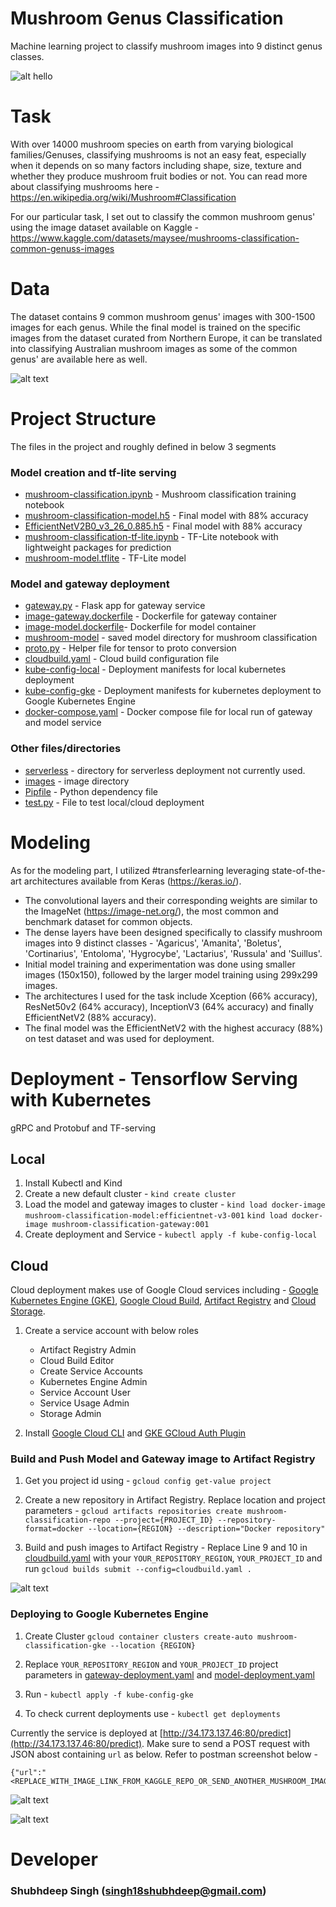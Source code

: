 # Mushroom Genus Classification
Machine learning project to classify mushroom images into 9 distinct genus classes.

![alt hello](https://github.com/Shubh18s/mushroom-genus-classification/blob/main/images/mushroom_classification_image_bing_generated.jpg)


# Task
With over 14000 mushroom species on earth from varying biological families/Genuses, classifying mushrooms is not an easy feat, especially when it depends on so many factors including shape, size, texture and whether they produce mushroom fruit bodies or not. You can read more about classifying mushrooms here - https://en.wikipedia.org/wiki/Mushroom#Classification

For our particular task, I set out to classify the common mushroom genus' using the image dataset available on Kaggle - https://www.kaggle.com/datasets/maysee/mushrooms-classification-common-genuss-images

# Data
The dataset contains 9 common mushroom genus' images with 300-1500 images for each genus. While the final model is trained on the specific images from the dataset curated from Northern Europe, it can be translated into classifying Australian mushroom images as some of the common genus' are available here as well.

![alt text](https://github.com/Shubh18s/mushroom-genus-classification/blob/main/images/mushroom_genus_distribution.png)

# Project Structure

The files in the project and roughly defined in below 3 segments

### Model creation and tf-lite serving
- [mushroom-classification.ipynb](mushroom-classification.ipynb) - Mushroom classification training notebook
- [mushroom-classification-model.h5](mushroom-classification-model.h5) - Final model with 88% accuracy
- [EfficientNetV2B0_v3_26_0.885.h5](EfficientNetV2B0_v3_26_0.885.h5) - Final model with 88% accuracy
- [mushroom-classification-tf-lite.ipynb](mushroom-classification-tf-lite.ipynb) - TF-Lite notebook with lightweight packages for prediction
- [mushroom-model.tflite](mushroom-model.tflite) - TF-Lite model

### Model and gateway deployment
- [gateway.py](gateway.py) - Flask app for gateway service
- [image-gateway.dockerfile](image-gateway.dockerfile) - Dockerfile for gateway container
- [image-model.dockerfile](image-model.dockerfile)- Dockerfile for model container
- [mushroom-model](mushroom-model) - saved model directory for mushroom classification
- [proto.py](proto.py) - Helper file for tensor to proto conversion
- [cloudbuild.yaml](cloudbuild.yaml) - Cloud build configuration file
- [kube-config-local](kube-config-local) - Deployment manifests for local kubernetes deployment
- [kube-config-gke](kube-config-gke) - Deployment manifests for kubernetes deployment to Google Kubernetes Engine
- [docker-compose.yaml](docker-compose.yaml) - Docker compose file for local run of gateway and model service

### Other files/directories
- [serverless](serverless) - directory for serverless deployment not currently used.
- [images](images) - image directory
- [Pipfile](Pipfile) - Python dependency file
- [test.py](test.py) - File to test local/cloud deployment

# Modeling
As for the modeling part, I utilized #transferlearning leveraging state-of-the-art architectures available from Keras (https://keras.io/).
- The convolutional layers and their corresponding weights are similar to the ImageNet (https://image-net.org/), the most common and benchmark dataset for common objects.
- The dense layers have been designed specifically to classify mushroom images into 9 distinct classes - 'Agaricus', 'Amanita', 'Boletus', 'Cortinarius', 'Entoloma', 'Hygrocybe', 'Lactarius', 'Russula' and 'Suillus'.
- Initial model training and experimentation was done using smaller images (150x150), followed by the larger model training using 299x299 images.
- The architectures I used for the task include Xception (66% accuracy), ResNet50v2 (64% accuracy), InceptionV3 (64% accuracy) and finally EfficientNetV2 (88% accuracy).
- The final model was the EfficientNetV2 with the highest accuracy (88%) on test dataset and was used for deployment.


# Deployment - Tensorflow Serving with Kubernetes

gRPC and Protobuf and TF-serving

## Local

1. Install Kubectl and Kind
2. Create a new default cluster -
    `kind create cluster`
3. Load the model and gateway images to cluster -
    `kind load docker-image mushroom-classification-model:efficientnet-v3-001`
    `kind load docker-image mushroom-classification-gateway:001`
4. Create deployment and Service -
    `kubectl apply -f kube-config-local`

## Cloud

Cloud deployment makes use of Google Cloud services including - [Google Kubernetes Engine (GKE)](https://cloud.google.com/kubernetes-engine/?utm_source=bing&utm_medium=cpc&utm_campaign=japac-AU-all-en-dr-BKWS-all-super-trial-PHR-dr-1605216&utm_content=text-ad-none-none-DEV_c-CRE_-ADGP_Hybrid+%7C+BKWS+-+PHR+%7C+Txt+~+Containers_Kubernetes+Engine_google+kubernetes_main-KWID_43700079238685177-kwd-71606489890140:loc-9&userloc_122876-network_o&utm_term=KW_google+kubernetes+engine&gclsrc=3p.ds&&gclid=d2a059b180b9139664243c1a5309bd4f&gclsrc=3p.ds&&hl=en), [Google Cloud Build](https://cloud.google.com/build?hl=en), [Artifact Registry](https://cloud.google.com/artifact-registry/) and [Cloud Storage](https://cloud.google.com/storage/?hl=en).

1. Create a service account with below roles
    - Artifact Registry Admin
    - Cloud Build Editor
    - Create Service Accounts
    - Kubernetes Engine Admin
    - Service Account User
    - Service Usage Admin
    - Storage Admin

2. Install [Google Cloud CLI](https://cloud.google.com/sdk/docs/install#deb) and [GKE GCloud Auth Plugin](https://cloud.google.com/blog/products/containers-kubernetes/kubectl-auth-changes-in-gke)


### Build and Push Model and Gateway image to Artifact Registry

1. Get you project id using - `gcloud config get-value project`

2. Create a new repository in Artifact Registry. Replace location and project parameters  - 
`gcloud artifacts repositories create mushroom-classification-repo --project={PROJECT_ID} --repository-format=docker --location={REGION} --description="Docker repository"`

3. Build and push images to Artifact Registry -
    Replace Line 9 and 10 in [cloudbuild.yaml](cloudbuild.yaml) with your `YOUR_REPOSITORY_REGION`, `YOUR_PROJECT_ID` and run `gcloud builds submit --config=cloudbuild.yaml .`

![alt text](https://github.com/Shubh18s/mushroom-genus-classification/blob/main/images/artifact_registry_sc.png)

### Deploying to Google Kubernetes Engine
1. Create Cluster 
`gcloud container clusters create-auto mushroom-classification-gke --location {REGION}`

2. Replace `YOUR_REPOSITORY_REGION` and `YOUR_PROJECT_ID` project parameters in [gateway-deployment.yaml](kube-config-gke/gateway-deployment.yaml) and [model-deployment.yaml](kube-config-gke/model-deployment.yaml)

3. Run - `kubectl apply -f kube-config-gke`

4. To check current deployments use - 
`kubectl get deployments`

Currently the service is deployed at [http://34.173.137.46:80/predict](http://34.173.137.46:80/predict). Make sure to send a POST request with JSON abost containing `url` as below. Refer to postman screenshot below -

```
{"url":"<REPLACE_WITH_IMAGE_LINK_FROM_KAGGLE_REPO_OR_SEND_ANOTHER_MUSHROOM_IMAGE>"}
```

![alt text](https://github.com/Shubh18s/mushroom-genus-classification/blob/main/images/gke_deployments.png)

![alt text](https://github.com/Shubh18s/mushroom-genus-classification/blob/main/images/postman_sc.png)

<!-- ![alt text](https://github.com/Shubh18s/mushroom-genus-classification/blob/main/images/gke_deployment_test.png) -->

# Developer

### Shubhdeep Singh (singh18shubhdeep@gmail.com)